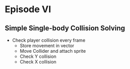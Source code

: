 # Episode VI

## Simple Single-body Collision Solving
- Check player collision every frame
    - Store movement in vector
    - Move Collider and attach sprite
    - Check Y collision
    - Check X collision